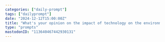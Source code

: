 ```yaml
---
categories: ["daily-prompt"]
tags: ["dailyprompt"]
date: "2024-12-12T15:00:00Z"
title: "What's your opinion on the impact of technology on the environment?"
type: "prompts"
mastodonID: "113640467442930131"
---
```


